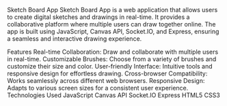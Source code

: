 Sketch Board App
Sketch Board App is a web application that allows users to create digital sketches and drawings in real-time. It provides a collaborative platform where multiple users can draw together online. The app is built using JavaScript, Canvas API, Socket.IO, and Express, ensuring a seamless and interactive drawing experience.

Features
Real-time Collaboration: Draw and collaborate with multiple users in real-time.
Customizable Brushes: Choose from a variety of brushes and customize their size and color.
User-friendly Interface: Intuitive tools and responsive design for effortless drawing.
Cross-browser Compatibility: Works seamlessly across different web browsers.
Responsive Design: Adapts to various screen sizes for a consistent user experience.
Technologies Used
JavaScript
Canvas API
Socket.IO
Express
HTML5
CSS3
